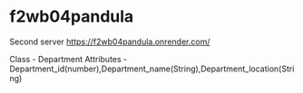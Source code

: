 # f2wb04pandula
Second server
https://f2wb04pandula.onrender.com/

Class - Department 
Attributes - Department_id(number),Department_name(String),Department_location(String)